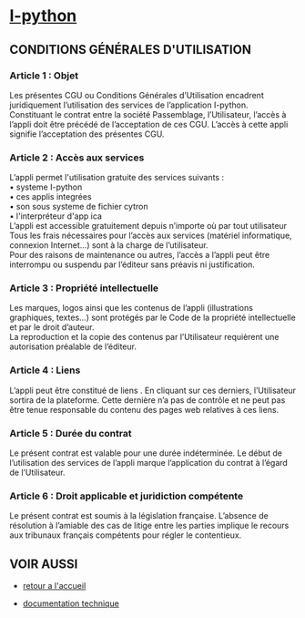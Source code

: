 # **[I-python](https://passemblage.github.io/I-python-Public/web)**
## **CONDITIONS GÉNÉRALES D'UTILISATION**

### Article 1 : Objet
Les présentes CGU ou Conditions Générales d’Utilisation encadrent juridiquement l’utilisation des services de l’application I-python.
<br>Constituant le contrat entre la société Passemblage, l’Utilisateur, l’accès à l’appli doit être précédé de l’acceptation de ces CGU. L’accès à cette appli signifie l’acceptation des présentes CGU.

### Article 2 : Accès aux services
L’appli permet l'utilisation gratuite des services suivants :
    <br>• systeme I-python
    <br>• ces applis integrées
    <br>• son sous systeme de fichier cytron
    <br>• l'interpréteur d'app ica
<br>L’appli est accessible gratuitement depuis n’importe où par tout utilisateur  Tous les frais nécessaires pour l’accès aux services (matériel informatique, connexion Internet…) sont à la charge de l’utilisateur.
<br>Pour des raisons de maintenance ou autres, l’accès a l’appli peut être interrompu ou suspendu par l’éditeur sans préavis ni justification.

### Article 3 : Propriété intellectuelle
Les marques, logos ainsi que les contenus de l’appli (illustrations graphiques, textes…) sont protégés par le Code de la propriété intellectuelle et par le droit d’auteur.
<br>La reproduction et la copie des contenus par l’Utilisateur requièrent une autorisation préalable de l’éditeur. 

### Article 4 : Liens 
L’appli peut être constitué de liens . En cliquant sur ces derniers, l’Utilisateur sortira de la plateforme. Cette dernière n’a pas de contrôle et ne peut pas être tenue responsable du contenu des pages web relatives à ces liens.

### Article 5 : Durée du contrat
Le présent contrat est valable pour une durée indéterminée. Le début de l’utilisation des services de l’appli marque l’application du contrat à l’égard de l’Utilisateur.

### Article 6 : Droit applicable et juridiction compétente
Le présent contrat est soumis à la législation française. L’absence de résolution à l’amiable des cas de litige entre les parties implique le recours aux tribunaux français compétents pour régler le contentieux.

## **VOIR AUSSI**

- [retour a l'accueil](https://passemblage.github.io/I-python-Public/)

- [documentation technique](https://passemblage.github.io/I-python-Public/web/documentation%20technique)
